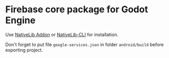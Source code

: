 # Firebase core package for Godot Engine

Use [NativeLib Addon](https://github.com/DrMoriarty/nativelib) or [NativeLib-CLI](https://github.com/DrMoriarty/nativelib-cli) for installation.

Don't forget to put file `google-services.json` in folder `android/build` before exporting project.
